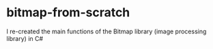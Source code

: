 # bitmap-from-scratch
I re-created the main functions of the Bitmap library (image processing library) in C#
